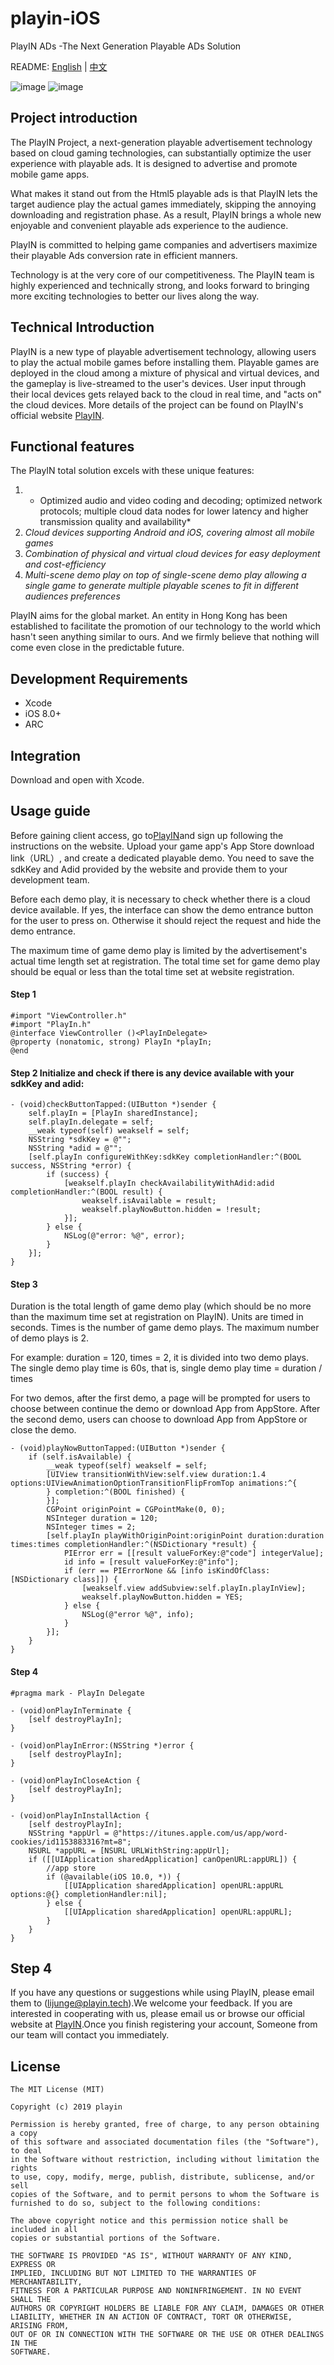 # playin-iOS

PlayIN ADs -The Next Generation Playable ADs Solution

README: [English](https://github.com/PlayIN-lijunge/PlayINSDK) | [中文](https://github.com/PlayIN-lijunge/PlayINSDK)


![image](https://github.com/lijunge/PlayINDemo/raw/master/PlayIn_1.gif) ![image](https://github.com/lijunge/PlayINDemo/raw/master/PlayIn_2.gif)

## Project introduction
The PlayIN Project, a next-generation playable advertisement technology based on cloud gaming technologies, can substantially optimize the user experience with playable ads. It is designed to advertise and promote mobile game apps. 

What makes it stand out from the Html5 playable ads is that PlayIN lets the target audience play the actual games immediately, skipping the annoying downloading and registration phase. As a result, PlayIN brings a whole new enjoyable and convenient playable ads experience to the audience. 

PlayIN is committed to helping game companies and advertisers maximize their playable Ads conversion rate in efficient manners.

Technology is at the very core of our competitiveness. The PlayIN team is highly experienced and technically strong, and looks forward to bringing more exciting technologies to better our lives along the way.

## Technical Introduction
PlayIN is a new type of playable advertisement technology, allowing users to play the actual mobile games before installing them. Playable games are deployed in the cloud among a mixture of physical and virtual devices, and the gameplay is live-streamed to the user's devices. User input through their local devices gets relayed back to the cloud in real time, and "acts on" the cloud devices. More details of the project can be found on PlayIN's official website [PlayIN](https://playinads.com).

## Functional features
The PlayIN total solution excels with these unique features:
1. * Optimized audio and video coding and decoding; optimized network protocols; multiple cloud data nodes for lower latency and higher transmission quality and availability*
2. *Cloud devices supporting Android and iOS, covering almost all mobile games*
3. *Combination of physical and virtual cloud devices for easy deployment and cost-efficiency*
4. *Multi-scene demo play on top of single-scene demo play allowing a single game to generate multiple playable scenes to fit in different audiences preferences*

PlayIN aims for the global market. An entity in Hong Kong has been established to facilitate the promotion of our technology to the world which hasn't seen anything similar to ours. And we firmly believe that nothing will come even close in the predictable future.

## Development Requirements

* Xcode
* iOS 8.0+
* ARC

## Integration

Download and open with Xcode.

## Usage guide

Before gaining client access, go to[PlayIN](https://playinads.com)and sign up following the instructions on the website. Upload your game app's App Store download link（URL）, and create a dedicated playable demo. You need to save the sdkKey and Adid provided by the website and provide them to your development team. 

Before each demo play, it is necessary to check whether there is a cloud device available. If yes, the interface can show the demo entrance button for the user to press on. Otherwise it should reject the request and hide the demo entrance. 

The maximum time of game demo play is limited by the advertisement's actual time length set at registration. The total time set for game demo play should be equal or less than the total time set at website registration.

#### Step 1 
```objc
#import "ViewController.h"
#import "PlayIn.h"
@interface ViewController ()<PlayInDelegate>
@property (nonatomic, strong) PlayIn *playIn;
@end
```
#### Step 2  Initialize and check if there is any device available with your sdkKey and adid:
```objc
- (void)checkButtonTapped:(UIButton *)sender {
    self.playIn = [PlayIn sharedInstance];
    self.playIn.delegate = self;
    __weak typeof(self) weakself = self;
    NSString *sdkKey = @"";
    NSString *adid = @"";
    [self.playIn configureWithKey:sdkKey completionHandler:^(BOOL success, NSString *error) {
        if (success) {
            [weakself.playIn checkAvailabilityWithAdid:adid completionHandler:^(BOOL result) {
                weakself.isAvailable = result;
                weakself.playNowButton.hidden = !result;
            }];
        } else {
            NSLog(@"error: %@", error);
        }
    }];
}
```
#### Step 3

Duration is the total length of game demo play (which should be no more than the maximum time set at registration on PlayIN). Units are timed in seconds. Times is the number of game demo plays. The maximum number of demo plays is 2. 

For example: duration = 120, times = 2, it is divided into two demo plays. The single demo play time is 60s, that is, single demo play time = duration / times

For two demos, after the first demo, a page will be prompted for users to choose between continue the demo or download App from AppStore. After the second demo, users can choose to download App from AppStore or close the demo.

```objc
- (void)playNowButtonTapped:(UIButton *)sender {
    if (self.isAvailable) {
        __weak typeof(self) weakself = self;
        [UIView transitionWithView:self.view duration:1.4 options:UIViewAnimationOptionTransitionFlipFromTop animations:^{
        } completion:^(BOOL finished) {
        }];
        CGPoint originPoint = CGPointMake(0, 0);
        NSInteger duration = 120;
        NSInteger times = 2;
        [self.playIn playWithOriginPoint:originPoint duration:duration times:times completionHandler:^(NSDictionary *result) {
            PIError err = [[result valueForKey:@"code"] integerValue];
            id info = [result valueForKey:@"info"];
            if (err == PIErrorNone && [info isKindOfClass:[NSDictionary class]]) {
                [weakself.view addSubview:self.playIn.playInView];
                weakself.playNowButton.hidden = YES;
            } else {
                NSLog(@"error %@", info);
            }
        }];
    }
}
```
#### Step 4
```objc
#pragma mark - PlayIn Delegate

- (void)onPlayInTerminate {
    [self destroyPlayIn];
}

- (void)onPlayInError:(NSString *)error {
    [self destroyPlayIn];
}

- (void)onPlayInCloseAction {
    [self destroyPlayIn];
}

- (void)onPlayInInstallAction {
    [self destroyPlayIn];
    NSString *appUrl = @"https://itunes.apple.com/us/app/word-cookies/id1153883316?mt=8";
    NSURL *appURL = [NSURL URLWithString:appUrl];
    if ([[UIApplication sharedApplication] canOpenURL:appURL]) {
        //app store
        if (@available(iOS 10.0, *)) {
            [[UIApplication sharedApplication] openURL:appURL options:@{} completionHandler:nil];
        } else {
            [[UIApplication sharedApplication] openURL:appURL];
        }
    }
}
```
## Step 4

If you have any questions or suggestions while using PlayIN, please email them to (lijunge@playin.tech).We welcome your feedback. If you are interested in cooperating with us, please email us or browse our official website at [PlayIN](https://playinads.com).Once you finish registering your account, Someone from our team will contact you immediately.

## License
```
The MIT License (MIT)

Copyright (c) 2019 playin

Permission is hereby granted, free of charge, to any person obtaining a copy
of this software and associated documentation files (the "Software"), to deal
in the Software without restriction, including without limitation the rights
to use, copy, modify, merge, publish, distribute, sublicense, and/or sell
copies of the Software, and to permit persons to whom the Software is
furnished to do so, subject to the following conditions:

The above copyright notice and this permission notice shall be included in all
copies or substantial portions of the Software.

THE SOFTWARE IS PROVIDED "AS IS", WITHOUT WARRANTY OF ANY KIND, EXPRESS OR
IMPLIED, INCLUDING BUT NOT LIMITED TO THE WARRANTIES OF MERCHANTABILITY,
FITNESS FOR A PARTICULAR PURPOSE AND NONINFRINGEMENT. IN NO EVENT SHALL THE
AUTHORS OR COPYRIGHT HOLDERS BE LIABLE FOR ANY CLAIM, DAMAGES OR OTHER
LIABILITY, WHETHER IN AN ACTION OF CONTRACT, TORT OR OTHERWISE, ARISING FROM,
OUT OF OR IN CONNECTION WITH THE SOFTWARE OR THE USE OR OTHER DEALINGS IN THE
SOFTWARE.
```
